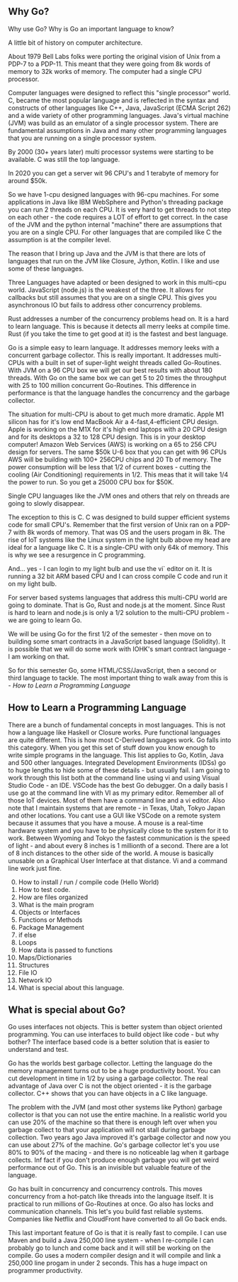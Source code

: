 
## Why Go?

Why use Go?  Why is Go an important language to know?

A little bit of history on computer architecture.

About 1979 Bell Labs folks were porting the original vision of Unix from a PDP-7 to a PDP-11.
This meant that they were going from 8k words of memory to 32k works of memory.  The computer
had a single CPU processor.

Computer languages were designed to reflect this "single processor" world.  C, became the 
most popular language and is reflected in the syntax and constructs of other languages
like C++, Java, JavaScript (ECMA Script 262) and a wide variety of other programming
languages.   Java's virtual machine (JVM) was build as an emulator of a single processor
system.  There are fundamental assumptions in Java and many other programming languages
that you are running on a single processor system.

By 2000 (30+ years later) multi processor systems were starting to be available.
C was still the top language.

In 2020 you can get a server wit 96 CPU's and 1 terabyte of memory for around $50k.

So we have 1-cpu designed languages with 96-cpu machines.  For some applications
in Java like IBM WebSphere and Python's threading package you can run 2 threads
on each CPU.  It is very hard to get threads to not step on each other - the code
requires a LOT of effort to get correct.  In the case of the JVM and the python
internal "machine" there are assumptions that you are on a single CPU.  For other
languages that are compiled like C the assumption is at the compiler level.

The reason that I bring up Java and the JVM is that there are lots of languages
that run on the JVM like Closure, Jython, Kotlin.   I like and use some of
these languages.

Three Languages have adapted or been designed to work in this multi-cpu world.
JavaScript (node.js) is the weakest of the three.  It allows for callbacks
but still assumes that you are on a single CPU.  This gives you asynchronous
IO but fails to address other concurrency problems.

Rust addresses a number of the concurrency problems head on.  It is a hard
to learn language.    This is because it detects all merry leeks at compile
time.  Rust (if you take the time to get good at it) is the fastest and 
best language.

Go is a simple easy to learn language.  It addresses memory leeks with a
concurrent garbage collector.  This is really important.  It addresses
multi-CPUs with a built in set of super-light weight threads called
Go-Routines.   With JVM on a 96 CPU box we will get our best results
with about 180 threads.  With Go on the same box we can get 5 to 20 
times the throughput with 25 to 100 million concurrent Go-Routines.
This difference in performance is that the language handles the
concurrency and the garbage collector.

The situation for multi-CPU is about to get much more dramatic.
Apple M1 silicon has for it's low end MacBook Air a 4-fast,4-efficient
CPU design.  Apple is working on the M1X for it's high end
laptops with a 20 CPU design and for its desktops a 32 to 128 CPU
design.   This is in your desktop computer!   Amazon Web Services (AWS)
is working on a 65 to 256 CPU design for servers.  The same $50k U-6 
box that you can get with 96 CPUs AWS will be building with 100+ 256CPU
chips and 20 Tb of memory.  The power consumption will be less that
1/2 of current boxes - cutting the cooling (Air Conditioning) requirements
in 1/2.  This meas that it will take 1/4 the power to run.  So you get
a 25000 CPU box for $50K.

Single CPU languages like the JVM ones and others that rely on 
threads are going to slowly disappear.

The exception to this is C.  C was designed to build supper efficient
systems code for small CPU's.  Remember that the first version of
Unix ran on a PDP-7 with 8k words of memory.  That was OS and the
users progam in 8k.    The rise of IoT systems like the Linux system
in the light bulb above my head are ideal for a language like C.
It is a single-CPU with only 64k of memory.  This is why we see
a resurgence in C programming.

And... yes - I can login to my light bulb and use the vi` editor
on it.  It is running a 32 bit ARM based CPU and I can cross
compile C code and run it on my light bulb.

For server based systems languages that address this multi-CPU
world are going to dominate.  That is Go, Rust and node.js at the moment.
Since Rust is hard to learn and node.js is only a 1/2 solution to
the multi-CPU problem - we are going to learn Go.

We will be using Go for the first 1/2 of the semester - then move
on to building some smart contracts in a JavaScript based
language (Solidity).  It is possible that we will do some
work with IOHK's smart contract language - I am working on that.

So for this semester Go, some HTML/CSS/JavaScript, then
a second or third language to tackle.   The most important
thing to walk away from this is - _How to Learn a Programming Language_

## How to Learn a Programming Language



There are a bunch of fundamental concepts in most languages.
This is not how a language like Haskell or Closure works.
Pure functional languages are quite different.   This is how
most C-Derived languages work.  Go falls into this category.
When you get this set of stuff down you know enough to write
simple programs in the language.  This list applies to Go, Kotlin,
Java and 500 other languages.  Integrated Development Environments (IDSs)
go to huge lengths to hide some of these details - but usually fail.
I am going to work through this list both at the command line using vi
and using Visual Studio Code - an IDE.  VSCode has the best Go debugger.
On a daily basis I use go at the command line with VI as my primary
editor.  Remember all of those IoT devices.  Most of them have a
command line and a vi editor.  Also note that I maintain systems
that are remote - in Texas, Utah, Tokyo Japan and other locations.
You cant use a GUI like VSCode on a remote system because it
assumes that you have a mouse.  A mouse is a real-time hardware
system and you have to be physically close to the system for it
to work.  Between Wyoming and Tokyo the fastest communication is
the speed of light - and about every 8 inches is 1 millionth
of a second.  There are a lot of 8 inch distances to the other
side of the world.   A mouse is basically unusable on a Graphical
User Interface at that distance.  Vi and a command line work
just fine.

0. How to install / run / compile code (Hello World)
0. How to test code.
1. How are files organized
2. What is the main program
3. Objects or Interfaces
4. Functions or Methods
5. Package Management
6. if else
6. Loops
7. How data is passed to functions
8. Maps/Dictionaries
8. Structures
8. File IO
8. Network IO
9. What is special about this language.


## What is special about Go?

Go uses interfaces not objects.  This is better system than
object oriented programming.
You can use interfaces to build object like code - but why bother?
The interface based code is a better solution that is easier to
understand and test.

Go has the worlds best garbage collector.  Letting the language
do the memory management turns out to be a huge productivity
boost.  You can cut development in time in 1/2 by using a 
garbage collector.  The real advantage of Java over C is not
the object oriented - it is the garbage collector.  C++ shows
that you can have objects in a C like language.

The problem with the JVM (and most other systems like Python)
garbage collector is that you can not use the entire machine.
In a realistic world you can use 20% of the machine so that
there is enough left over when you garbage collect to that your
application will not stall during garbage collection.  Two
years ago Java improved it's garbage collector and now you
can use about 27% of the machine.  Go's garbage collector
let's you use 80% to 90% of the macing - and there is no
noticeable lag when it garbage collects.  Inf fact if you
don't produce enough garbage you will get weird 
performance out of Go.  This is an invisible but valuable
feature of the language.

Go has built in concurrency and concurrency controls.  This moves
concurrency from a hot-patch like threads into the language
itself.   It is practical to run millions of Go-Routines at
once.   Go also has locks and communication channels.  This
let's you build fast reliable systems.  Companies like Netflix
and CloudFront have converted to all Go back ends.

This last important feature of Go is that it is really fast
to compile.  I can use Maven and build a Java 250,000 line system - when
I re-compile I can probably go to lunch and come back and
it will still be working on the compile.   Go uses a modern
compiler design and it will compile and link a 250,000 line
progam in under 2 seconds.      This has a huge impact on
programmer productivity.









